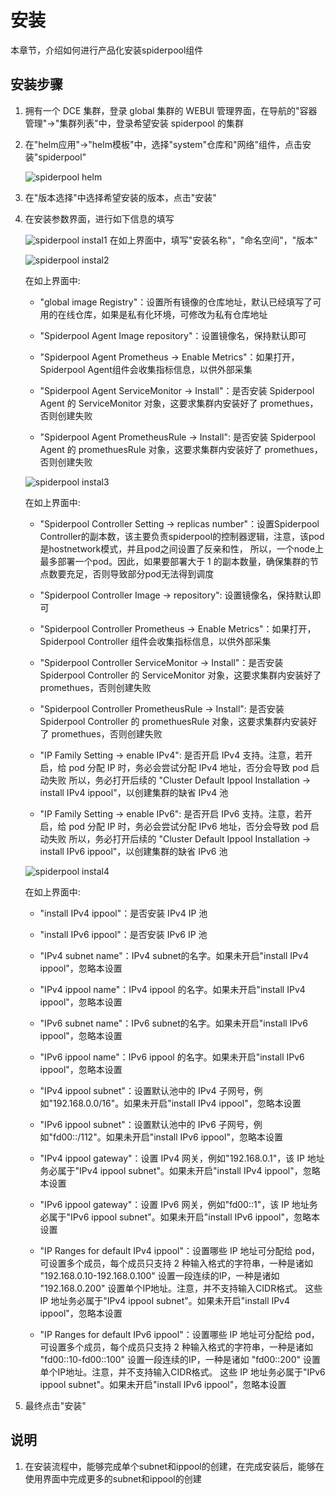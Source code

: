 # 安装

本章节，介绍如何进行产品化安装spiderpool组件

## 安装步骤

1. 拥有一个 DCE 集群，登录 global 集群的 WEBUI 管理界面，在导航的"容器管理"->"集群列表"中，登录希望安装 spiderpool 的集群


2. 在"helm应用"->"helm模板"中，选择"system"仓库和"网络"组件，点击安装"spiderpool"

    ![spiderpool helm](../../images/spiderpool-helm.png)


3. 在"版本选择"中选择希望安装的版本，点击"安装"


4. 在安装参数界面，进行如下信息的填写

    ![spiderpool instal1](../../images/spiderpool-install1.png)
    在如上界面中，填写"安装名称"，"命名空间"，"版本"

    ![spiderpool instal2](../../images/spiderpool-install2.png)

    在如上界面中:

    * "global image Registry"：设置所有镜像的仓库地址，默认已经填写了可用的在线仓库，如果是私有化环境，可修改为私有仓库地址

    * "Spiderpool Agent Image repository"：设置镜像名，保持默认即可

    * "Spiderpool Agent Prometheus -> Enable Metrics"：如果打开，Spiderpool Agent组件会收集指标信息，以供外部采集

    * "Spiderpool Agent ServiceMonitor -> Install"：是否安装 Spiderpool Agent 的 ServiceMonitor 对象，这要求集群内安装好了 promethues，否则创建失败

    * "Spiderpool Agent PrometheusRule -> Install": 是否安装 Spiderpool Agent 的 promethuesRule 对象，这要求集群内安装好了 promethues，否则创建失败

    ![spiderpool instal3](../../images/spiderpool-install3.png)

    在如上界面中:
  
    * "Spiderpool Controller Setting -> replicas number"：设置Spiderpool Controller的副本数，该主要负责spiderpool的控制器逻辑，注意，该pod是hostnetwork模式，并且pod之间设置了反亲和性，
    所以，一个node上最多部署一个pod。因此，如果要部署大于 1 的副本数量，确保集群的节点数要充足，否则导致部分pod无法得到调度

    * "Spiderpool Controller Image -> repository": 设置镜像名，保持默认即可

    * "Spiderpool Controller Prometheus -> Enable Metrics"：如果打开，Spiderpool Controller 组件会收集指标信息，以供外部采集

    * "Spiderpool Controller ServiceMonitor -> Install"：是否安装 Spiderpool Controller 的 ServiceMonitor 对象，这要求集群内安装好了 promethues，否则创建失败

    * "Spiderpool Controller PrometheusRule -> Install": 是否安装 Spiderpool Controller 的 promethuesRule 对象，这要求集群内安装好了 promethues，否则创建失败

    * "IP Family Setting -> enable IPv4": 是否开启 IPv4 支持。注意，若开启，给 pod 分配 IP 时，务必会尝试分配 IPv4 地址，否分会导致 pod 启动失败
    所以，务必打开后续的 "Cluster Default Ippool Installation -> install IPv4 ippool"，以创建集群的缺省 IPv4 池

    * "IP Family Setting -> enable IPv6": 是否开启 IPv6 支持。注意，若开启，给 pod 分配 IP 时，务必会尝试分配 IPv6 地址，否分会导致 pod 启动失败
     所以，务必打开后续的 "Cluster Default Ippool Installation -> install IPv6 ippool"，以创建集群的缺省 IPv6 池

    ![spiderpool instal4](../../images/spiderpool-install4.png)

    在如上界面中:

    * "install IPv4 ippool"：是否安装 IPv4 IP 池

    * "install IPv6 ippool"：是否安装 IPv6 IP 池

    * "IPv4 subnet name"：IPv4 subnet的名字。如果未开启"install IPv4 ippool"，忽略本设置
    
    * "IPv4 ippool name"：IPv4 ippool 的名字。如果未开启"install IPv4 ippool"，忽略本设置
    
    * "IPv6 subnet name"：IPv6 subnet的名字。如果未开启"install IPv6 ippool"，忽略本设置
    
    * "IPv6 ippool name"：IPv6 ippool 的名字。如果未开启"install IPv6 ippool"，忽略本设置
    
    * "IPv4 ippool subnet"：设置默认池中的 IPv4 子网号，例如"192.168.0.0/16"。如果未开启"install IPv4 ippool"，忽略本设置

    * "IPv6 ippool subnet"：设置默认池中的 IPv6 子网号，例如"fd00::/112"。如果未开启"install IPv6 ippool"，忽略本设置

    * "IPv4 ippool gateway"：设置 IPv4 网关，例如"192.168.0.1"，该 IP 地址务必属于"IPv4 ippool subnet"。如果未开启"install IPv4 ippool"，忽略本设置

    * "IPv6 ippool gateway"：设置 IPv6 网关，例如"fd00::1"，该 IP 地址务必属于"IPv6 ippool subnet"。如果未开启"install IPv6 ippool"，忽略本设置

    * "IP Ranges for default IPv4 ippool"：设置哪些 IP 地址可分配给 pod，可设置多个成员，每个成员只支持 2 种输入格式的字符串，一种是诸如 "192.168.0.10-192.168.0.100" 设置一段连续的IP，一种是诸如 "192.168.0.200" 设置单个IP地址。注意，并不支持输入CIDR格式。
      这些 IP 地址务必属于"IPv4 ippool subnet"。如果未开启"install IPv4 ippool"，忽略本设置

    * "IP Ranges for default IPv6 ippool"：设置哪些 IP 地址可分配给 pod，可设置多个成员，每个成员只支持 2 种输入格式的字符串，一种是诸如 "fd00::10-fd00::100" 设置一段连续的IP，一种是诸如 "fd00::200" 设置单个IP地址。注意，并不支持输入CIDR格式。
     这些 IP 地址务必属于"IPv6 ippool subnet"。如果未开启"install IPv6 ippool"，忽略本设置


5. 最终点击"安装"


## 说明

1. 在安装流程中，能够完成单个subnet和ippool的创建，在完成安装后，能够在使用界面中完成更多的subnet和ippool的创建
